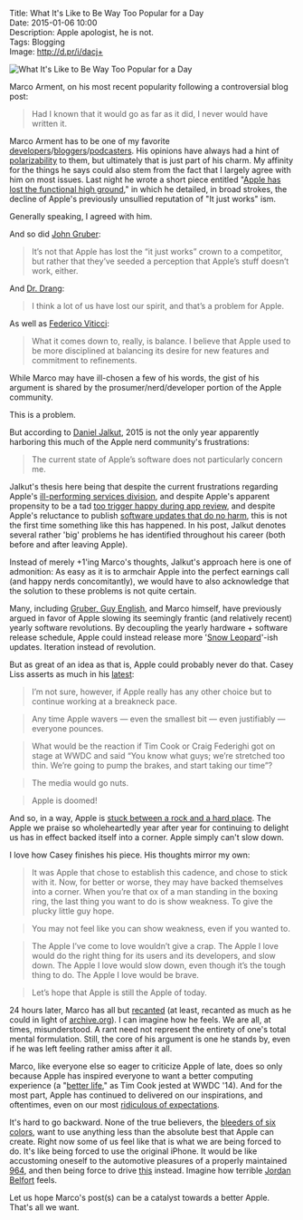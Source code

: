Title: What It's Like to Be Way Too Popular for a Day  
Date: 2015-01-06 10:00  
Description: Apple apologist, he is not.  
Tags: Blogging  
Image: http://d.pr/i/dacj+  

![What It's Like to Be Way Too Popular for a Day][d]

Marco Arment, on his most recent popularity following a controversial blog post:

> Had I known that it would go as far as it did, I never would have written it.

Marco Arment has to be one of my favorite [developers][overcast]/[bloggers][bloggers]/[podcasters][atp]. His opinions have always had a hint of [polarizability][marco] to them, but ultimately that is just part of his charm. My affinity for the things he says could also stem from the fact that I largely agree with him on most issues. Last night he wrote a short piece entitled "[Apple has lost the functional high ground][marco 2]," in which he detailed, in broad strokes, the decline of Apple's previously unsullied reputation of "It just works" ism. 

Generally speaking, I agreed with him.

And so did [John Gruber][daringfireball]:

> It’s not that Apple has lost the “it just works” crown to a competitor, but rather that they’ve seeded a perception that Apple’s stuff doesn’t work, either.

And [Dr. Drang][leancrew]:

> I think a lot of us have lost our spirit, and that’s a problem for Apple.

As well as [Federico Viticci][macstories]:

> What it comes down to, really, is balance. I believe that Apple used to be more disciplined at balancing its desire for new features and commitment to refinements.

While Marco may have ill-chosen a few of his words, the gist of his argument is shared by the prosumer/nerd/developer portion of the Apple community.

This is a problem.

But according to [Daniel Jalkut][bitsplitting], 2015 is not the only year apparently harboring this much of the Apple nerd community's frustrations:

> The current state of Apple’s software does not particularly concern me.

Jalkut's thesis here being that despite the current frustrations regarding Apple's [ill-performing services division][macsparky], and despite Apple's apparent propensity to be a tad [too trigger happy during app review][marco 3], and despite Apple's reluctance to publish [software updates that do no harm][macrumors], this is not the first time something like this has happened. In his post, Jalkut denotes several rather 'big' problems he has identified throughout his career (both before and after leaving Apple). 

Instead of merely +1'ing Marco's thoughts, Jalkut's approach here is one of admonition: As easy as it is to armchair Apple into the perfect earnings call (and happy nerds concomitantly), we would have to also acknowledge that the solution to these problems is not quite certain.

Many, including [Gruber, Guy English][daringfireball 2], and Marco himself, have previously argued in favor of Apple slowing its seemingly frantic (and relatively recent) yearly software revolutions. By decoupling the yearly hardware + software release schedule, Apple could instead release more '[Snow Leopard][arstechnica]'-ish updates. Iteration instead of revolution. 

But as great of an idea as that is, Apple could probably never do that. Casey Liss asserts as much in his [latest][caseyliss]:

> I’m not sure, however, if Apple really has any other choice but to continue working at a breakneck pace.

> Any time Apple wavers — even the smallest bit — even justifiably — everyone pounces. 

> What would be the reaction if Tim Cook or Craig Federighi got on stage at WWDC and said “You know what guys; we’re stretched too thin. We’re going to pump the brakes, and start taking our time”?

> The media would go nuts.

> Apple is doomed!

And so, in a way, Apple is [stuck between a rock and a hard place][wikipedia]. The Apple we praise so wholeheartedly year after year for continuing to delight us has in effect backed itself into a corner. Apple simply can't slow down. 

I love how Casey finishes his piece. His thoughts mirror my own:

> It was Apple that chose to establish this cadence, and chose to stick with it. Now, for better or worse, they may have backed themselves into a corner. When you’re that ox of a man standing in the boxing ring, the last thing you want to do is show weakness. To give the plucky little guy hope.

> You may not feel like you can show weakness, even if you wanted to.

> The Apple I’ve come to love wouldn’t give a crap. The Apple I love would do the right thing for its users and its developers, and slow down. The Apple I love would slow down, even though it’s the tough thing to do. The Apple I love would be brave.

> Let’s hope that Apple is still the Apple of today.

24 hours later, Marco has all but [recanted][marco 4] (at least, recanted as much as he could in light of [archive.org][archive]). I can imagine how he feels. We are all, at times, misunderstood. A rant need not represent the entirety of one's total mental formulation. Still, the core of his argument is one he stands by, even if he was left feeling rather amiss after it all.

Marco, like everyone else so eager to criticize Apple of late, does so only because Apple has inspired everyone to want a better computing experience (a "[better life][mashable]," as Tim Cook jested at WWDC '14). And for the most part, Apple has continued to delivered on our inspirations, and oftentimes, even on our most [ridiculous of expectations][imore]. 

It's hard to go backward. None of the true believers, the [bleeders of six colors][sixcolors], want to use anything less than the absolute best that Apple can create. Right now some of us feel like that is what we are being forced to do. It's like being forced to use the original iPhone. It would be like accustoming oneself to the automotive pleasures of a properly maintained [964][wikipedia 2], and then being force to drive [this][wikipedia 3] instead. Imagine how terrible [Jordan Belfort][wikipedia 4] feels. 

Let us hope Marco's post(s) can be a catalyst towards a better Apple. That's all we want. 

[archive]: https://web.archive.org/web/*/http://marco.org "Internet Archive for Marco.org"
[arstechnica]: http://arstechnica.com/apple/2009/08/mac-os-x-10-6/ "John Siracusa's review of Mac OS X 10.6"
[atp]: http://atp.fm "The 'Accidental Tech Podcast'"
[bloggers]: http://marco.org "Marco Arment's blog, Marco.org"
[bitsplitting]: http://bitsplitting.org/2015/01/05/the-functional-high-ground/ "Daniel Jalkut on Marco Arment's piece about Apple"
[caseyliss]: http://www.caseyliss.com/2015/1/5/bravery "Casey Liss on Marco Arment's piece about Apple"
[d]: http://d.pr/i/dacj+ "What It's Like to Be Way Too Popular for a Day"
[daringfireball]: http://daringfireball.net/linked/2015/01/05/functional-high-ground "John Gruber on Marco Arment's piece about Apple"
[daringfireball 2]: http://daringfireball.net/thetalkshow/2014/10/10/ep-097 "'The Talk Show' episode 97"
[imore]: http://www.imore.com/wall-street-isnt-very-happy-apples-new-iphones-and-heres-why "iMore on the Wall Street bears"
[leancrew]: http://www.leancrew.com/all-this/2015/01/apple-leverage/ "Dr. Drang: 'Apple Leverage'"
[macrumors]: http://www.macrumors.com/2014/09/24/ios-8-0-1-issues-possible-fix/ "MacRumors on iOS 8.0.1's issues fix"
[macsparky]: http://macsparky.com/blog/2014/11/icloud-drive-stumbles "David Sparks on iCloud drive sucking"
[macstories]: http://www.macstories.net/stories/balance/ "Federico Viticci on Marco Arment's piece"
[marco]: http://www.marco.org/2014/08/29/wirecutter-resolved "Marco Arment on his issues with The Wirecutter"
[marco 2]: http://www.marco.org/2015/01/04/apple-lost-functional-high-ground "Marco Arment's piece on Apple's waning software quality"
[marco 3]: http://www.marco.org/2014/12/09/get-the-word-out "Marco Arment on Apple's removal of Launcher from the App Store"
[marco 4]: http://www.marco.org/2015/01/05/popular-for-a-day "Marco Arment speaking retrospectively on his popular post the day before"
[mashable]: http://mashable.com/2014/09/18/tim-cook-google/ "Mashable: 'Tim Cook Takes a Couple of Shots at Google on Privacy'"
[overcast]: http://overcast.fm "Overcast"
[sixcolors]: http://sixcolors.com/about/ "The 'About' page for Jason Snell's Six Colors"
[wikipedia]: http://en.wikipedia.org/w/index.php?title=Stuck_between_a_rock_and_a_hard_place&amp;redirect=no "Wikipedia: 'Stuck between a rock and a hard place'"
[wikipedia 2]: https://en.wikipedia.org/wiki/Porsche_964 "Wikipedia: Porsche 964"
[wikipedia 3]: https://en.wikipedia.org/wiki/Geo_Metro "Wikipedia: Geo Metro"
[wikipedia 4]: https://en.wikipedia.org/wiki/Jordan_Belfort "Wikipedia: Jordan Belfort"